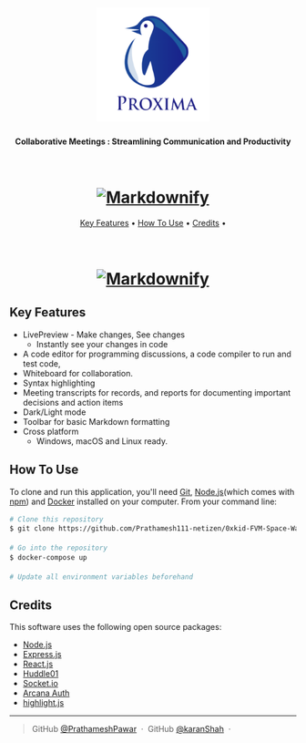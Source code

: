 

<h1 align="center">
  <br>
  <a href="https://client0xkid-prathamesh111-netizen.cloud.okteto.net/"><img src="/client/public/proxima-logo.png" alt="Markdownify" width="200"></a>
  <br>
</h1>

<h4 align="center">Collaborative Meetings : Streamlining Communication and Productivity  </h4>

<h1 align="center">
  <br>
  <a href="https://ethglobal.com/showcase/proxima-z0rpt"><img src="https://user-images.githubusercontent.com/79742694/218778485-dba57a39-e524-4196-9a3a-a3dbd1fbeae9.png" alt="Markdownify" width="200"></a>
  <br>
</h1>

<p align="center">
  <a href="#key-features">Key Features</a> •
  <a href="#how-to-use">How To Use</a> •
  <a href="#credits">Credits</a> •
</p>


 <h1 align="center">
  <br>
  <a href="https://client0xkid-prathamesh111-netizen.cloud.okteto.net/"><img src="https://user-images.githubusercontent.com/79742694/217814065-7cffdf94-160e-459d-91ff-8fcc657a13db.png" alt="Markdownify"></a>
  <br>
</h1>

## Key Features

* LivePreview - Make changes, See changes
  - Instantly see your changes in code
* A code editor for programming discussions, a code compiler to run and test code,
* Whiteboard for collaboration.  
* Syntax highlighting
* Meeting transcripts for records, and reports for documenting important decisions and action items
* Dark/Light mode
* Toolbar for basic Markdown formatting
* Cross platform
  - Windows, macOS and Linux ready.

## How To Use

To clone and run this application, you'll need [Git](https://git-scm.com), [Node.js](https://nodejs.org/en/download/)(which comes with [npm](http://npmjs.com)) and [Docker](https://www.docker.com/) installed on your computer. From your command line:

```bash
# Clone this repository
$ git clone https://github.com/Prathamesh111-netizen/0xkid-FVM-Space-Warp

# Go into the repository
$ docker-compose up

# Update all environment variables beforehand
```

## Credits

This software uses the following open source packages:

- [Node.js](https://nodejs.org/)
- [Express.js](https://expressjs.com/)
- [React.js](https://reactjs.org/)
- [Huddle01](https://www.huddle01.com/)
- [Socket.io](https://socket.io/)
- [Arcana Auth](https://www.arcana.network/)
- [highlight.js](https://highlightjs.org/)

---

> GitHub [@PrathameshPawar](https://github.com/Prathamesh111-netizen) &nbsp;&middot;&nbsp;
> GitHub [@karanShah](https://github.com/Karan-Shah-2513) &nbsp;&middot;&nbsp;


